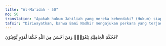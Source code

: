 ```yaml
---
title: "Al-Ma'idah - 50"
no: 50
translation: "Apakah hukum Jahiliah yang mereka kehendaki? (Hukum) siapakah yang lebih baik daripada (hukum) Allah bagi orang-orang yang meyakini (agamanya)?"
tafsir: "Diriwayatkan, bahwa Bani Nadhir mengajukan perkara yang terjadi dengan Bani Quraizah kepada Nabi saw untuk diberi keputusan. Di antara Bani Nadhir ada yang minta kepada Nabi saw supaya perkaranya diputuskan sesuai dengan keputusan yang berlaku di zaman jahiliah, yaitu adanya perbedaan derajat antara dua golongan tersebut, sehingga diat yang dikenakan kepada Bani Quraizah menjadi dua kali lipat diat yang dikenakan kepada Bani Nadir, karena menurut mereka, Bani Nadir itu lebih kuat, lebih mulia dan lebih tinggi derajatnya. Nabi saw. tidak menerima permintaan mereka dan beliau bersabda, \"Orang-orang yang dibunuh itu sama derajatnya, tidak ada perbedaannya.\" Orang Bani Nadir berkata, \"Kalau begitu kami juga menolak dan tidak menerima yang demikian itu.\" Maka turunlah ayat ini.\n\nDalam ayat ini Allah mencemooh dan menganggap perbuatan mereka sebagai sesuatu yang aneh, mereka mempunyai kitab samawi dan ilmu yang luas, tetapi mereka masih mengutamakan hukum-hukum jahiliah yang jelas bertentangan dengan hukum yang ada di dalam kitab Taurat, padahal hukum-hukum Allah adalah hukum yang terbaik, karena sifatnya menyeluruh, adil dan benar, tidak memandang derajat dan lain sebagainya."
---
```


اَفَحُكْمَ الْجَاهِلِيَّةِ يَبْغُوْنَۗ وَمَنْ اَحْسَنُ مِنَ اللّٰهِ حُكْمًا لِّقَوْمٍ يُّوْقِنُوْنَ ࣖ 
